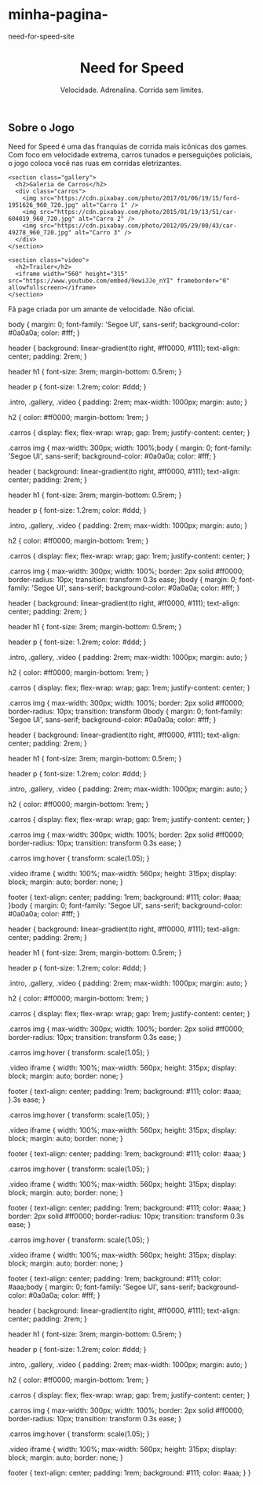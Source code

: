 # minha-pagina-
need-for-speed-site
<!DOCTYPE html>
<html lang="pt-BR">
<head>
  <meta charset="UTF-8" />
  <meta name="viewport" content="width=device-width, initial-scale=1.0" />
  <title>Need for Speed - Fã Page</title>
  <link rel="stylesheet" href="style.css" />
</head>
<body>
  <header>
    <h1>Need for Speed</h1>
    <p>Velocidade. Adrenalina. Corrida sem limites.</p>
  </header>

  <main>
    <section class="intro">
      <h2>Sobre o Jogo</h2>
      <p>
        Need for Speed é uma das franquias de corrida mais icônicas dos games.
        Com foco em velocidade extrema, carros tunados e perseguições policiais,
        o jogo coloca você nas ruas em corridas eletrizantes.
      </p>
    </section>

    <section class="gallery">
      <h2>Galeria de Carros</h2>
      <div class="carros">
        <img src="https://cdn.pixabay.com/photo/2017/01/06/19/15/ford-1951626_960_720.jpg" alt="Carro 1" />
        <img src="https://cdn.pixabay.com/photo/2015/01/19/13/51/car-604019_960_720.jpg" alt="Carro 2" />
        <img src="https://cdn.pixabay.com/photo/2012/05/29/00/43/car-49278_960_720.jpg" alt="Carro 3" />
      </div>
    </section>

    <section class="video">
      <h2>Trailer</h2>
      <iframe width="560" height="315" src="https://www.youtube.com/embed/9ewiJJe_nYI" frameborder="0" allowfullscreen></iframe>
    </section>
  </main>

  <footer>
    <p>Fã page criada por um amante de velocidade. Não oficial.</p>
  </footer>

  <script src="script.js"></script>
</body>
</html>
body {
  margin: 0;
  font-family: 'Segoe UI', sans-serif;
  background-color: #0a0a0a;
  color: #fff;
}

header {
  background: linear-gradient(to right, #ff0000, #111);
  text-align: center;
  padding: 2rem;
}

header h1 {
  font-size: 3rem;
  margin-bottom: 0.5rem;
}

header p {
  font-size: 1.2rem;
  color: #ddd;
}

.intro, .gallery, .video {
  padding: 2rem;
  max-width: 1000px;
  margin: auto;
}

h2 {
  color: #ff0000;
  margin-bottom: 1rem;
}

.carros {
  display: flex;
  flex-wrap: wrap;
  gap: 1rem;
  justify-content: center;
}

.carros img {
  max-width: 300px;
  width: 100%;body {
  margin: 0;
  font-family: 'Segoe UI', sans-serif;
  background-color: #0a0a0a;
  color: #fff;
}

header {
  background: linear-gradient(to right, #ff0000, #111);
  text-align: center;
  padding: 2rem;
}

header h1 {
  font-size: 3rem;
  margin-bottom: 0.5rem;
}

header p {
  font-size: 1.2rem;
  color: #ddd;
}

.intro, .gallery, .video {
  padding: 2rem;
  max-width: 1000px;
  margin: auto;
}

h2 {
  color: #ff0000;
  margin-bottom: 1rem;
}

.carros {
  display: flex;
  flex-wrap: wrap;
  gap: 1rem;
  justify-content: center;
}

.carros img {
  max-width: 300px;
  width: 100%;
  border: 2px solid #ff0000;
  border-radius: 10px;
  transition: transform 0.3s ease;
}body {
  margin: 0;
  font-family: 'Segoe UI', sans-serif;
  background-color: #0a0a0a;
  color: #fff;
}

header {
  background: linear-gradient(to right, #ff0000, #111);
  text-align: center;
  padding: 2rem;
}

header h1 {
  font-size: 3rem;
  margin-bottom: 0.5rem;
}

header p {
  font-size: 1.2rem;
  color: #ddd;
}

.intro, .gallery, .video {
  padding: 2rem;
  max-width: 1000px;
  margin: auto;
}

h2 {
  color: #ff0000;
  margin-bottom: 1rem;
}

.carros {
  display: flex;
  flex-wrap: wrap;
  gap: 1rem;
  justify-content: center;
}

.carros img {
  max-width: 300px;
  width: 100%;
  border: 2px solid #ff0000;
  border-radius: 10px;
  transition: transform 0body {
  margin: 0;
  font-family: 'Segoe UI', sans-serif;
  background-color: #0a0a0a;
  color: #fff;
}

header {
  background: linear-gradient(to right, #ff0000, #111);
  text-align: center;
  padding: 2rem;
}

header h1 {
  font-size: 3rem;
  margin-bottom: 0.5rem;
}

header p {
  font-size: 1.2rem;
  color: #ddd;
}

.intro, .gallery, .video {
  padding: 2rem;
  max-width: 1000px;
  margin: auto;
}

h2 {
  color: #ff0000;
  margin-bottom: 1rem;
}

.carros {
  display: flex;
  flex-wrap: wrap;
  gap: 1rem;
  justify-content: center;
}

.carros img {
  max-width: 300px;
  width: 100%;
  border: 2px solid #ff0000;
  border-radius: 10px;
  transition: transform 0.3s ease;
}

.carros img:hover {
  transform: scale(1.05);
}

.video iframe {
  width: 100%;
  max-width: 560px;
  height: 315px;
  display: block;
  margin: auto;
  border: none;
}

footer {
  text-align: center;
  padding: 1rem;
  background: #111;
  color: #aaa;
}body {
  margin: 0;
  font-family: 'Segoe UI', sans-serif;
  background-color: #0a0a0a;
  color: #fff;
}

header {
  background: linear-gradient(to right, #ff0000, #111);
  text-align: center;
  padding: 2rem;
}

header h1 {
  font-size: 3rem;
  margin-bottom: 0.5rem;
}

header p {
  font-size: 1.2rem;
  color: #ddd;
}

.intro, .gallery, .video {
  padding: 2rem;
  max-width: 1000px;
  margin: auto;
}

h2 {
  color: #ff0000;
  margin-bottom: 1rem;
}

.carros {
  display: flex;
  flex-wrap: wrap;
  gap: 1rem;
  justify-content: center;
}

.carros img {
  max-width: 300px;
  width: 100%;
  border: 2px solid #ff0000;
  border-radius: 10px;
  transition: transform 0.3s ease;
}

.carros img:hover {
  transform: scale(1.05);
}

.video iframe {
  width: 100%;
  max-width: 560px;
  height: 315px;
  display: block;
  margin: auto;
  border: none;
}

footer {
  text-align: center;
  padding: 1rem;
  background: #111;
  color: #aaa;
}.3s ease;
}

.carros img:hover {
  transform: scale(1.05);
}

.video iframe {
  width: 100%;
  max-width: 560px;
  height: 315px;
  display: block;
  margin: auto;
  border: none;
}

footer {
  text-align: center;
  padding: 1rem;
  background: #111;
  color: #aaa;
}

.carros img:hover {
  transform: scale(1.05);
}

.video iframe {
  width: 100%;
  max-width: 560px;
  height: 315px;
  display: block;
  margin: auto;
  border: none;
}

footer {
  text-align: center;
  padding: 1rem;
  background: #111;
  color: #aaa;
}
  border: 2px solid #ff0000;
  border-radius: 10px;
  transition: transform 0.3s ease;
}

.carros img:hover {
  transform: scale(1.05);
}

.video iframe {
  width: 100%;
  max-width: 560px;
  height: 315px;
  display: block;
  margin: auto;
  border: none;
}

footer {
  text-align: center;
  padding: 1rem;
  background: #111;
  color: #aaa;body {
  margin: 0;
  font-family: 'Segoe UI', sans-serif;
  background-color: #0a0a0a;
  color: #fff;
}

header {
  background: linear-gradient(to right, #ff0000, #111);
  text-align: center;
  padding: 2rem;
}

header h1 {
  font-size: 3rem;
  margin-bottom: 0.5rem;
}

header p {
  font-size: 1.2rem;
  color: #ddd;
}

.intro, .gallery, .video {
  padding: 2rem;
  max-width: 1000px;
  margin: auto;
}

h2 {
  color: #ff0000;
  margin-bottom: 1rem;
}

.carros {
  display: flex;
  flex-wrap: wrap;
  gap: 1rem;
  justify-content: center;
}

.carros img {
  max-width: 300px;
  width: 100%;
  border: 2px solid #ff0000;
  border-radius: 10px;
  transition: transform 0.3s ease;
}

.carros img:hover {
  transform: scale(1.05);
}

.video iframe {
  width: 100%;
  max-width: 560px;
  height: 315px;
  display: block;
  margin: auto;
  border: none;
}

footer {
  text-align: center;
  padding: 1rem;
  background: #111;
  color: #aaa;
}
}
